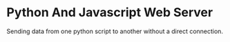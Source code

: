 # Python And Javascript Web Server
Sending data from one python script to another without a direct connection.
